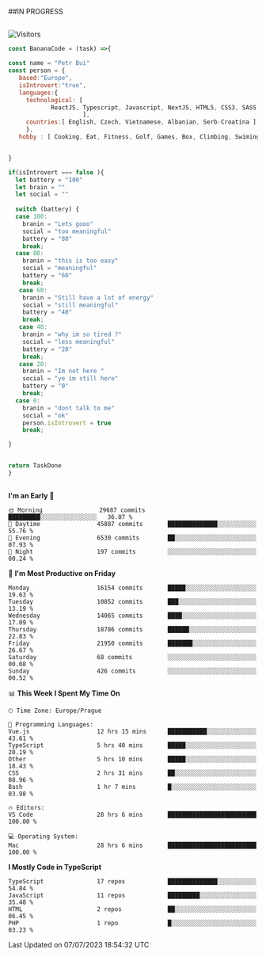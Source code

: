 ##IN PROGRESS
##
![Visitors](https://komarev.com/ghpvc/?username=petrbui&style=for-the-badge&label=Visitors+👀)
```Javascript
const BananaCode = (task) =>{

const name = "Petr Bui"
const person = {
   based:"Europe",
   isIntrovert:"true",
   languages:{
     technological: [ 
            ReactJS, Typescript, Javascript, NextJS, HTML5, CSS3, SASS, Redux, Node, Storybook, Styled-Component
                     ],
     countries:[ English, Czech, Vietnamese, Albanian, Serb-Croatina ]
     },
   hobby : [ Cooking, Eat, Fitness, Golf, Games, Box, Climbing, Swiming],


}

if(isIntrovert === false ){
  let battery = "100"
  let brain = ""
  let social = ""
  
  switch (battery) {
  case 100:
    branin = "Lets gooo"
    social = "too meaningful"
    battery = "80"
    break;
  case 80:
    branin = "this is too easy"
    social = "meaningful"
    battery = "60"
    break;
   case 60:
    branin = "Still have a lot of energy"
    social = "still meaningful"
    battery = "40"
    break;
   case 40:
    branin = "why im so tired ?"
    social = "less meaningful"
    battery = "20"
    break;
   case 20:
    branin = "Im not here "
    social = "ye im still here"
    battery = "0"
    break;
  case 0:
    branin = "dont talk to me"
    social = "ok"
    person.isIntrovert = true
    break;

}


return TaskDone
}
```



##
<!--
[![My GitHub stats](https://github-readme-stats.vercel.app/api?username=petrbui&theme=github_dark)](https://github.com/anuraghazra/github-readme-stats)

[![My wakatime stats](https://github-readme-stats.vercel.app/api/wakatime?username=petrbui&theme=github_dark)](https://github.com/anuraghazra/github-readme-stats)
-->
<!--START_SECTION:waka-->
**I'm an Early 🐤** 

```text
🌞 Morning                29687 commits       █████████░░░░░░░░░░░░░░░░   36.07 % 
🌆 Daytime                45887 commits       ██████████████░░░░░░░░░░░   55.76 % 
🌃 Evening                6530 commits        ██░░░░░░░░░░░░░░░░░░░░░░░   07.93 % 
🌙 Night                  197 commits         ░░░░░░░░░░░░░░░░░░░░░░░░░   00.24 % 
```
📅 **I'm Most Productive on Friday** 

```text
Monday                   16154 commits       █████░░░░░░░░░░░░░░░░░░░░   19.63 % 
Tuesday                  10852 commits       ███░░░░░░░░░░░░░░░░░░░░░░   13.19 % 
Wednesday                14065 commits       ████░░░░░░░░░░░░░░░░░░░░░   17.09 % 
Thursday                 18786 commits       ██████░░░░░░░░░░░░░░░░░░░   22.83 % 
Friday                   21950 commits       ███████░░░░░░░░░░░░░░░░░░   26.67 % 
Saturday                 68 commits          ░░░░░░░░░░░░░░░░░░░░░░░░░   00.08 % 
Sunday                   426 commits         ░░░░░░░░░░░░░░░░░░░░░░░░░   00.52 % 
```


📊 **This Week I Spent My Time On** 

```text
🕑︎ Time Zone: Europe/Prague

💬 Programming Languages: 
Vue.js                   12 hrs 15 mins      ███████████░░░░░░░░░░░░░░   43.61 % 
TypeScript               5 hrs 40 mins       █████░░░░░░░░░░░░░░░░░░░░   20.19 % 
Other                    5 hrs 10 mins       █████░░░░░░░░░░░░░░░░░░░░   18.43 % 
CSS                      2 hrs 31 mins       ██░░░░░░░░░░░░░░░░░░░░░░░   08.96 % 
Bash                     1 hr 7 mins         █░░░░░░░░░░░░░░░░░░░░░░░░   03.98 % 

🔥 Editors: 
VS Code                  28 hrs 6 mins       █████████████████████████   100.00 % 

💻 Operating System: 
Mac                      28 hrs 6 mins       █████████████████████████   100.00 % 
```

**I Mostly Code in TypeScript** 

```text
TypeScript               17 repos            ██████████████░░░░░░░░░░░   54.84 % 
JavaScript               11 repos            █████████░░░░░░░░░░░░░░░░   35.48 % 
HTML                     2 repos             ██░░░░░░░░░░░░░░░░░░░░░░░   06.45 % 
PHP                      1 repo              █░░░░░░░░░░░░░░░░░░░░░░░░   03.23 % 
```




 Last Updated on 07/07/2023 18:54:32 UTC
<!--END_SECTION:waka-->
